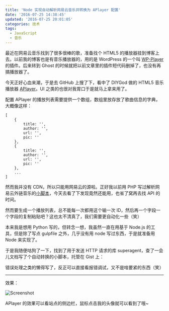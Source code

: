 ```yaml
---
title: 'Node 实现自动解析网易云音乐并转换为 APlayer 配置'
date: '2016-07-25 14:38:45'
updated: '2016-07-25 20:01:05'
categories: 技术
tags:
  - JavaScript
  - 音乐
---
```


最近在网易云音乐找到了很多很棒的歌，准备找个 HTML5 的播放器挂到博客上去。以前我的博客也是有音乐播放器的，用的是 WordPress 的一个叫 [WP-Player](https://wordpress.org/plugins/wp-player/) 的插件。后来转到 Ghost 的时候就把以前文章里的插件短代码删掉了，也没有再搞播放器了。

今天正好心血来潮，于是去 GitHub 上搜了下，看中了 DIYGod 做的 HTML5 音乐播放器 [APlayer](https://github.com/DIYgod/APlayer)。UI 之类的也很对我胃口于是就马上拿来用了。

配置 APlayer 的播放列表需要提供一个数组，数组里放存放了歌曲信息的字典，大概像这样：

<!--more-->

```
[
    {
        title: '',
        author: '',
        url: '',
        pic: ''
    },
    {
        title: '',
        author: '',
        url: '',
        pic: ''
    },
    ...
]
```

然而我并没有 CDN，所以只能用网易云的源啦。正好我以前用 PHP 写过解析网易云外链音乐的[小脚本](https://work.prinzeugen.net/tools/music.php?id=629877)，今天去看了下发现竟然还能用，也省了窝再去找 API 的时间。

然而要生成一个播放列表，总不能每一次都用这个输一次 ID，然后再一个字段一个字段的复制粘贴吧？这也太不清真了，我们需要更自动化一些（笑）

本来我是想用 Python 写的，但转念一想，我虽然一直在用基于 Node.js 的工具，但是除了写点 gulpfile 之外，几乎没有用 node 写过东西，于是就准备用 Node 来实现了。

于是我随便咕狗了一下，找到了用于发送 HTTP 请求的库 superagent，查了一会儿文档写了个自动转换的小脚本，托管在 Gist 上：

<script src="https://gist.github.com/prinsss/2bb8c1514589140f461630f21380867d.js"></script>

错误处理之类的懒得写了，反正可以直接看报错调试，又不是啥要紧的东西（笑）

-----

效果：

![Screenshot](https://ooo.0o0.ooo/2016/07/25/5795b31672d8c.png)

APlayer 的效果可以看站点的侧边栏，鼠标点击我的头像就可以看到了哦~
